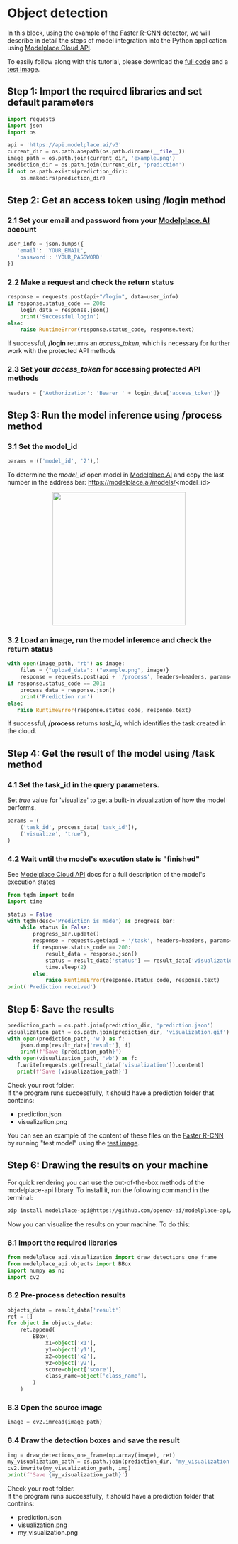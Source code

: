 # Object detection

In this block, using the example of the [Faster R-CNN detector], we will describe in detail the steps of model integration into the Python application using [Modelplace Cloud API]. 

To easily follow along with this tutorial, please download the [full code] and a [test image].

## Step 1: Import the required libraries and set default parameters
``` python
import requests
import json
import os

api = 'https://api.modelplace.ai/v3'
current_dir = os.path.abspath(os.path.dirname(__file__))
image_path = os.path.join(current_dir, 'example.png')
prediction_dir = os.path.join(current_dir, 'prediction')
if not os.path.exists(prediction_dir):
    os.makedirs(prediction_dir)
```

## Step 2: Get an access token  using **/login** method
### 2.1 Set your email and password from your [Modelplace.AI] account
``` python 
user_info = json.dumps({
   'email': 'YOUR_EMAIL',
   'password': 'YOUR_PASSWORD'
})
```

### 2.2 Make a request and check the return status
``` python
response = requests.post(api+"/login", data=user_info)
if response.status_code == 200:
    login_data = response.json()
    print('Successful login')
else:
    raise RuntimeError(response.status_code, response.text)
```

If successful, **/login** returns an *access_token*, which is necessary for further work with the protected API methods 

### 2.3 Set your *access_token* for accessing protected API methods
``` python
headers = {'Authorization': 'Bearer ' + login_data['access_token']}
```

## Step 3: Run the model inference using **/process** method
### 3.1 Set the model_id  
``` python
params = (('model_id', '2'),)
```
To determine the *model_id* open model in [Modelplace.AI] and copy the last number in the address bar: https://modelplace.ai/models/<model_id>


<p align="center">
    <img src="https://drive.google.com/uc?export=view&id=1GoSVDnTs4arBNsOaAXhQ-qRshj6lUWwk" height="300"/>
</p>

### 3.2 Load an image, run the model inference and check the return status 
``` python
with open(image_path, "rb") as image:
    files = {"upload_data": ("example.png", image)}
    response = requests.post(api + '/process', headers=headers, params=params, files=files)
if response.status_code == 201:
    process_data = response.json()
    print('Prediction run')
else:
   raise RuntimeError(response.status_code, response.text)
```
If successful, **/process** returns *task_id*, which identifies the task created in the cloud.

## Step 4: Get the result of the model using /task method
### 4.1 Set the task_id in the query parameters. 
Set *true* value for 'visualize' to get a built-in  visualization of how the model performs.

``` python
params = ( 
    ('task_id', process_data['task_id']),
    ('visualize', 'true'),
)
```

### 4.2 Wait until the model's execution state is "finished"
See [Modelplace Cloud API] docs for a full description of the model's execution states
``` python
from tqdm import tqdm
import time

status = False
with tqdm(desc='Prediction is made') as progress_bar:
    while status is False:
        progress_bar.update()
        response = requests.get(api + '/task', headers=headers, params=params)
        if response.status_code == 200:
            result_data = response.json()
            status = result_data['status'] == result_data['visualization_status'] == 'finished'
            time.sleep(2)
        else:
            raise RuntimeError(response.status_code, response.text)
print('Prediction received')
```

## Step 5: Save the results
``` python
prediction_path = os.path.join(prediction_dir, 'prediction.json')
visualization_path = os.path.join(prediction_dir, 'visualization.gif')
with open(prediction_path, 'w') as f:
    json.dump(result_data['result'], f)
    print(f'Save {prediction_path}')
with open(visualization_path, 'wb') as f:
   f.write(requests.get(result_data['visualization']).content)
   print(f'Save {visualization_path}')
```
Check your root folder.  
If the program runs successfully, it should have a prediction folder that contains: 
* prediction.json
* visualization.png  

You can see an example of the content of these files on the [Faster R-CNN] by running "test model" using the [test image]. 

## Step 6: Drawing the results on your machine
For quick rendering you can use the out-of-the-box methods of the modelplace-api library. To install it, run the following command in the terminal: 
``` bash
рip install modelplace-api@https://github.com/opencv-ai/modelplace-api/archive/v0.4.15.zip
```
Now you can visualize the results on your machine. To do this:
### 6.1 Import the required libraries
``` python
from modelplace_api.visualization import draw_detections_one_frame
from modelplace_api.objects import BBox
import numpy as np
import cv2 
```
### 6.2 Pre-process detection results
``` python
objects_data = result_data['result']
ret = []
for object in objects_data:
    ret.append(
        BBox(
            x1=object['x1'],
            y1=object['y1'],
            x2=object['x2'],
            y2=object['y2'],
            score=object['score'],
            class_name=object['class_name'], 
        )
    )
```
### 6.3 Open the source image 
``` python
image = cv2.imread(image_path)
```
### 6.4 Draw the detection boxes and save the result
``` python
img = draw_detections_one_frame(np.array(image), ret)
my_visualization_path = os.path.join(prediction_dir, 'my_visualization.png')
cv2.imwrite(my_visualization_path, img)
print(f'Save {my_visualization_path}') 
```

Check your root folder.  
If the program runs successfully, it should have a prediction folder that contains: 
* prediction.json 
* visualization.png 
* my_visualization.png  


[Faster R-CNN]: https://modelplace.ai/models/2
[Faster R-CNN detector]: https://modelplace.ai/models/2
[Modelplace Cloud API]: https://modelplace.ai/blog/
[full code]: object_detection.py
[test image]: example.png
[Modelplace.AI]:https://modelplace.ai/models
